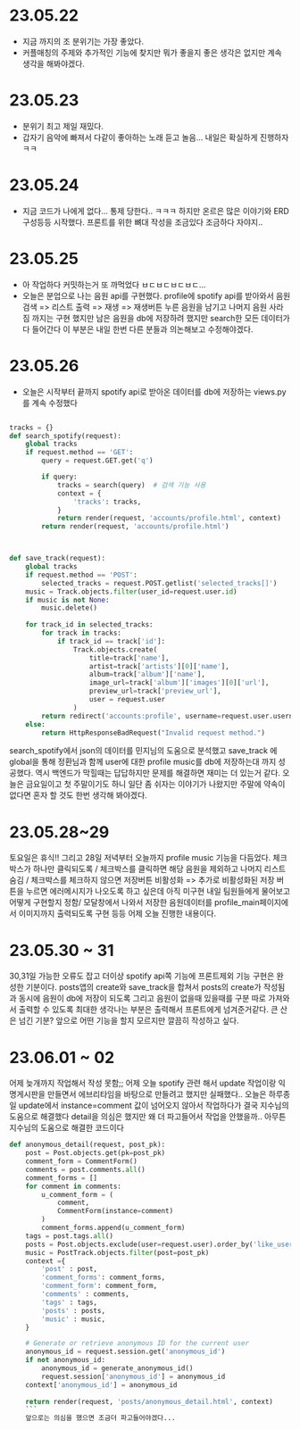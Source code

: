 # 23.05.22
* 지금 까지의 조 분위기는 가장 좋았다.
* 커플매칭의 주제와 추가적인 기능에 찾지만 뭐가 좋을지 좋은 생각은 없지만 계속 생각을 해봐야겠다.

# 23.05.23
* 분위기 최고 제일 재밌다.
* 갑자기 음악에 빠져서 다같이 좋아하는 노래 듣고 놀음... 내일은 확실하게 진행하자 ㅋㅋ

# 23.05.24
* 지금 코드가 나에게 없다... 통제 당한다.. ㅋㅋㅋ 하지만 온르은 많은 이야기와 ERD구성등등 시작했다. 프론트를 위한 뼈대 작성을 조금있다 조금하다 자야지..

# 23.05.25
* 아 작업하다 커밋하는거 또 까먹었다 ㅂㄷㅂㄷㅂㄷㅂㄷ...
* 오늘은 분업으로 나는 음원 api를 구현했다.
profile에 spotify api를 받아와서 음원 검색 => 리스트 출력 => 재생 => 재생버튼 누른 음원을 남기고 나머지 음원 사라짐 까지는 구현 했지만
남은 음원을 db에 저장하려 했지만 search한 모든 데이터가 다 들어간다 이 부분은 내일 한번 다른 분들과 의논해보고 수정해야겠다.

# 23.05.26
* 오늘은 시작부터 끝까지 spotify api로 받아온 데이터를 db에 저장하는 views.py를 계속 수정했다

```python

tracks = {}
def search_spotify(request):
    global tracks
    if request.method == 'GET':
        query = request.GET.get('q')

        if query:
            tracks = search(query)  # 검색 기능 사용
            context = {
                'tracks': tracks,
            }
            return render(request, 'accounts/profile.html', context)
        return render(request, 'accounts/profile.html')



def save_track(request):
    global tracks
    if request.method == 'POST':
        selected_tracks = request.POST.getlist('selected_tracks[]')
    music = Track.objects.filter(user_id=request.user.id)
    if music is not None:
        music.delete()
    
    for track_id in selected_tracks:
        for track in tracks:
            if track_id == track['id']:
                Track.objects.create(
                    title=track['name'],
                    artist=track['artists'][0]['name'],
                    album=track['album']['name'],
                    image_url=track['album']['images'][0]['url'],
                    preview_url=track['preview_url'],
                    user = request.user
                )
        return redirect('accounts:profile', username=request.user.username)
    else:
        return HttpResponseBadRequest("Invalid request method.")
```

search_spotify에서 json의 데이터를 민지님의 도움으로 분석했고 save_track 에 global을 통해 정환님과 함께 user에 대한 profile music를 db에 저장하는대 까지 성공했다. 역시 백엔드가 막힐때는 답답하지만 문제를 해결하면 재미는 더 있는거 같다. 오늘은 금요일이고 첫 주말이기도 하니 일단 좀 쉬자는 이야기가 나왔지만 주말에 약속이 없다면 혼자 할 것도 한번 생각해 봐야겠다.


# 23.05.28~29
토요일은 휴식!! 그리고 28일 저녁부터 오늘까지 profile music 기능을 다듬었다.
체크박스가 하나만 클릭되도록 / 체크박스를 클릭하면 해당 음원을 제외하고 나머지 리스트 숨김 / 체크박스를 체크하지 않으면 저장버튼 비활성화 => 추가로 비활성화된 저장 버튼을 누르면 에러메시지가 나오도록 하고 싶은데 아직 미구현 내일 팀원들에게 물어보고 어떻게 구현할지 정함/ 모달창에서 나와서 저장한 음원데이터를 profile_main페이지에서 이미지까지 출력되도록 구현 등등 어제 오늘 진행한 내용이다.

# 23.05.30 ~ 31
30,31일 가능한 오류도 잡고 더이상 spotify api쪽 기능에 프론트제외 기능 구현은 완성한 기분이다. posts앱의 create와 save_track을 합쳐서 posts의 create가 작성됨과 동시에 음원이 db에 저장이 되도록 그리고 음원이 없을때 있을때를 구분 따로 가져와서 출력할 수 있도록 최대한 생각나는 부분은 출력해서 프론트에게 넘겨준거같다. 큰 산은 넘긴 기분? 앞으로 어떤 기능을 할지 모르지만 깔끔히 작성하고 싶다.

# 23.06.01 ~ 02
어제 늦개까지 작업해서 작성 못함;; 어제 오늘 spotify 관련 해서 update 작업이랑 익명게시판을 만들면서 에브리타임을 바탕으로 만들려고 했지만 실패했다..
오늘은 하루종일 update에서 instance=comment 값이 넘어오지 않아서 작업하다가 결국 지수님의 도움으로 해결했다 detail을 의심은 했지만 왜 더 파고들어서 작업을 안했을까..
아무튼 지수님의 도움으로 해결한 코드이다

```python
def anonymous_detail(request, post_pk):
    post = Post.objects.get(pk=post_pk)
    comment_form = CommentForm()
    comments = post.comments.all()
    comment_forms = []
    for comment in comments:
        u_comment_form = (
            comment,
            CommentForm(instance=comment)
        )
        comment_forms.append(u_comment_form) 
    tags = post.tags.all()
    posts = Post.objects.exclude(user=request.user).order_by('like_users')
    music = PostTrack.objects.filter(post=post_pk)
    context ={
        'post' : post,
        'comment_forms': comment_forms,
        'comment_form': comment_form,
        'comments' : comments,
        'tags' : tags,
        'posts' : posts,
        'music' : music,
    }

    # Generate or retrieve anonymous ID for the current user
    anonymous_id = request.session.get('anonymous_id')
    if not anonymous_id:
        anonymous_id = generate_anonymous_id()
        request.session['anonymous_id'] = anonymous_id
    context['anonymous_id'] = anonymous_id
    
    return render(request, 'posts/anonymous_detail.html', context)
    ```
    앞으로는 의심을 했으면 조금더 파고들어야겠다...
    
